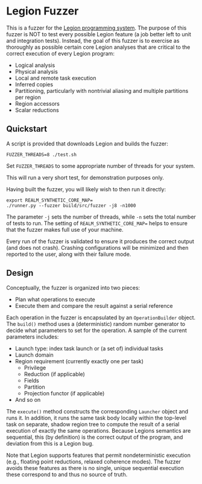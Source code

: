 # Legion Fuzzer

This is a fuzzer for the [Legion programming
system](https://legion.stanford.edu/). The purpose of this fuzzer is NOT to
test every possible Legion feature (a job better left to unit and integration
tests). Instead, the goal of this fuzzer is to exercise as thoroughly as
possible certain core Legion analyses that are critical to the correct
execution of every Legion program:

  * Logical analysis
  * Physical analysis
  * Local and remote task execution
  * Inferred copies
  * Partitioning, particularly with nontrivial aliasing and multiple
    partitions per region
  * Region accessors
  * Scalar reductions

## Quickstart

A script is provided that downloads Legion and builds the fuzzer:

```
FUZZER_THREADS=8 ./test.sh
```

Set `FUZZER_THREADS` to some appropriate number of threads for your system.

This will run a very short test, for demonstration purposes only.

Having built the fuzzer, you will likely wish to then run it directly:

```
export REALM_SYNTHETIC_CORE_MAP=
./runner.py --fuzzer build/src/fuzzer -j8 -n1000
```

The parameter `-j` sets the number of threads, while `-n` sets the total
number of tests to run. The setting of `REALM_SYNTHETIC_CORE_MAP=` helps to
ensure that the fuzzer makes full use of your machine.

Every run of the fuzzer is validated to ensure it produces the correct output
(and does not crash). Crashing configurations will be minimized and then
reported to the user, along with their failure mode.

## Design

Conceptually, the fuzzer is organized into two pieces:

  * Plan what operations to execute
  * Execute them and compare the result against a serial reference

Each operation in the fuzzer is encapsulated by an `OperationBuilder`
object. The `build()` method uses a (deterministic) random number generator to
decide what parameters to set for the operation. A sample of the current
parameters includes:

  * Launch type: index task launch or (a set of) individual tasks
  * Launch domain
  * Region requirement (currently exactly one per task)
      * Privilege
      * Reduction (if applicable)
      * Fields
      * Partition
      * Projection functor (if applicable)
  * And so on

The `execute()` method constructs the corresponding `Launcher` object and runs
it. In addition, it runs the same task body locally within the top-level task
on separate, shadow region tree to compute the result of a serial execution of
exactly the same operations. Because Legions semantics are sequential, this
(by definition) is the correct output of the program, and deviation from this
is a Legion bug.

Note that Legion supports features that permit nondeterministic execution
(e.g., floating point reductions, relaxed coherence modes). The fuzzer avoids
these features as there is no single, unique sequential execution these
correspond to and thus no source of truth.
